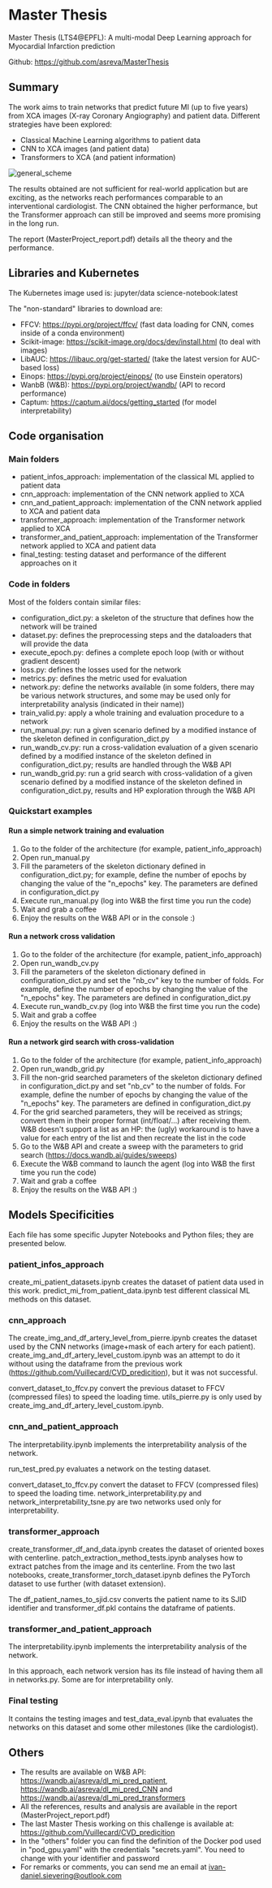 # Master Thesis
Master Thesis (LTS4@EPFL): A multi-modal Deep Learning approach for Myocardial Infarction prediction

Github: https://github.com/asreva/MasterThesis

## Summary
The work aims to train networks that predict future MI (up to five years) from XCA images (X-ray Coronary Angiography) and patient data. Different strategies have been explored:
- Classical Machine Learning algorithms to patient data
- CNN to XCA images (and patient data)
- Transformers to XCA (and patient information)

![general_scheme](https://user-images.githubusercontent.com/56682743/178145916-d7465d83-7e62-41d2-bea8-fad79b56fe3d.png)

The results obtained are not sufficient for real-world application but are exciting, as the networks reach performances comparable to an interventional cardiologist. The CNN obtained the higher performance, but the Transformer approach can still be improved and seems more promising in the long run.

The report (MasterProject_report.pdf) details all the theory and the performance.

## Libraries and Kubernetes
The Kubernetes image used is: jupyter/data science-notebook:latest

The "non-standard" libraries to download are:
- FFCV: https://pypi.org/project/ffcv/ (fast data loading for CNN, comes inside of a conda environment)
- Scikit-image: https://scikit-image.org/docs/dev/install.html (to deal with images)
- LibAUC: https://libauc.org/get-started/ (take the latest version for AUC-based loss)
- Einops: https://pypi.org/project/einops/ (to use Einstein operators)
- WanbB (W&B): https://pypi.org/project/wandb/ (API to record performance)
- Captum: https://captum.ai/docs/getting_started (for model interpretability)

## Code organisation
### Main folders
  - patient_infos_approach: implementation of the classical ML applied to patient data
  - cnn_approach: implementation of the CNN network applied to XCA
  - cnn_and_patient_approach: implementation of the CNN network applied to XCA and patient data
  - transformer_approach: implementation of the Transformer network applied to XCA
  - transformer_and_patient_approach: implementation of the Transformer network applied to XCA and patient data
  - final_testing: testing dataset and performance of the different approaches on it
    
### Code in folders
Most of the folders contain similar files:
  - configuration_dict.py: a skeleton of the structure that defines how the network will be trained
  - dataset.py: defines the preprocessing steps and the dataloaders that will provide the data
  - execute_epoch.py: defines a complete epoch loop (with or without gradient descent)
  - loss.py: defines the losses used for the network
  - metrics.py: defines the metric used for evaluation
  - network.py: define the networks available (in some folders, there may be various network structures, and some may be used only for interpretability analysis (indicated in their name))
  - train_valid.py: apply a whole training and evaluation procedure to a network
  - run_manual.py: run a given scenario defined by a modified instance of the skeleton defined in configuration_dict.py
  - run_wandb_cv.py: run a cross-validation evaluation of a given scenario defined by a modified instance of the skeleton defined in configuration_dict.py; results are handled through the W&B API
  - run_wandb_grid.py: run a grid search with cross-validation of a given scenario defined by a modified instance of the skeleton defined in configuration_dict.py, results and HP exploration through the W&B API
  
### Quickstart examples
#### Run a simple network training and evaluation
1. Go to the folder of the architecture (for example, patient_info_approach)
2. Open run_manual.py
3. Fill the parameters of the skeleton dictionary defined in configuration_dict.py; for example, define the number of epochs by changing the value of the "n_epochs" key. The parameters are defined in configuration_dict.py
4. Execute run_manual.py (log into W&B the first time you run the code)
5. Wait and grab a coffee
6. Enjoy the results on the W&B API or in the console :)

#### Run a network cross validation
1. Go to the folder of the architecture (for example, patient_info_approach)
2. Open run_wandb_cv.py
3. Fill the parameters of the skeleton dictionary defined in configuration_dict.py and set the "nb_cv" key to the number of folds. For example, define the number of epochs by changing the value of the "n_epochs" key. The parameters are defined in configuration_dict.py
4. Execute run_wandb_cv.py (log into W&B the first time you run the code)
5. Wait and grab a coffee
6. Enjoy the results on the W&B API :)

#### Run a network gird search with cross-validation
1. Go to the folder of the architecture (for example, patient_info_approach)
2. Open run_wandb_grid.py
3. Fill the non-grid searched parameters of the skeleton dictionary defined in configuration_dict.py and set "nb_cv" to the number of folds. For example, define the number of epochs by changing the value of the "n_epochs" key. The parameters are defined in configuration_dict.py
4. For the grid searched parameters, they will be received as strings; convert them in their proper format (int/float/...) after receiving them. W&B doesn't support a list as an HP: the (ugly) workaround is to have a value for each entry of the list and then recreate the list in the code
5. Go to the W&B API and create a sweep with the parameters to grid search (https://docs.wandb.ai/guides/sweeps)
6. Execute the W&B command to launch the agent (log into W&B the first time you run the code)
7. Wait and grab a coffee
8. Enjoy the results on the W&B API :)

## Models Specificities
Each file has some specific Jupyter Notebooks and Python files; they are presented below.

### patient_infos_approach
create_mi_patient_datasets.ipynb creates the dataset of patient data used in this work. predict_mi_from_patient_data.ipynb test different classical ML methods on this dataset.

### cnn_approach
The create_img_and_df_artery_level_from_pierre.ipynb creates the dataset used by the CNN networks (image+mask of each artery for each patient). create_img_and_df_artery_level_custom.ipynb was an attempt to do it without using the dataframe from the previous work (https://github.com/Vuillecard/CVD_predicition), but it was not successful.

convert_dataset_to_ffcv.py convert the previous dataset to FFCV (compressed files) to speed the loading time. utils_pierre.py is only used by create_img_and_df_artery_level_custom.ipynb.

### cnn_and_patient_approach
The interpretability.ipynb implements the interpretability analysis of the network. 

run_test_pred.py evaluates a network on the testing dataset. 

convert_dataset_to_ffcv.py convert the dataset to FFCV (compressed files) to speed the loading time. network_interpretability.py and network_interpretability_tsne.py are two networks used only for interpretability. 

### transformer_approach
create_transformer_df_and_data.ipynb creates the dataset of oriented boxes with centerline. patch_extraction_method_tests.ipynb analyses how to extract patches from the image and its centerline. From the two last notebooks, create_transformer_torch_dataset.ipynb defines the PyTorch dataset to use further (with dataset extension).

The df_patient_names_to_sjid.csv converts the patient name to its SJID identifier and transformer_df.pkl contains the dataframe of patients.

### transformer_and_patient_approach
The interpretability.ipynb implements the interpretability analysis of the network. 

In this approach, each network version has its file instead of having them all in networks.py. Some are for interpretability only.

### Final testing
It contains the testing images and test_data_eval.ipynb that evaluates the networks on this dataset and some other milestones (like the cardiologist).

## Others
- The results are available on W&B API: https://wandb.ai/asreva/dl_mi_pred_patient, https://wandb.ai/asreva/dl_mi_pred_CNN and https://wandb.ai/asreva/dl_mi_pred_transformers
- All the references, results and analysis are available in the report (MasterProject_report.pdf)
- The last Master Thesis working on this challenge is available at: https://github.com/Vuillecard/CVD_predicition
- In the "others" folder you can find the definition of the Docker pod used in "pod_gpu.yaml" with the credentials "secrets.yaml". You need to change with your identifier and password
- For remarks or comments, you can send me an email at ivan-daniel.sievering@outlook.com

